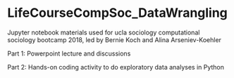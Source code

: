 # LifeCourseCompSoc_DataWrangling
Jupyter notebook materials used for ucla sociology computational sociology bootcamp 2018, led by Bernie Koch and Alina Arseniev-Koehler


Part 1: Powerpoint lecture and discussions


Part 2: Hands-on coding activity to do exploratory data analyses in Python
